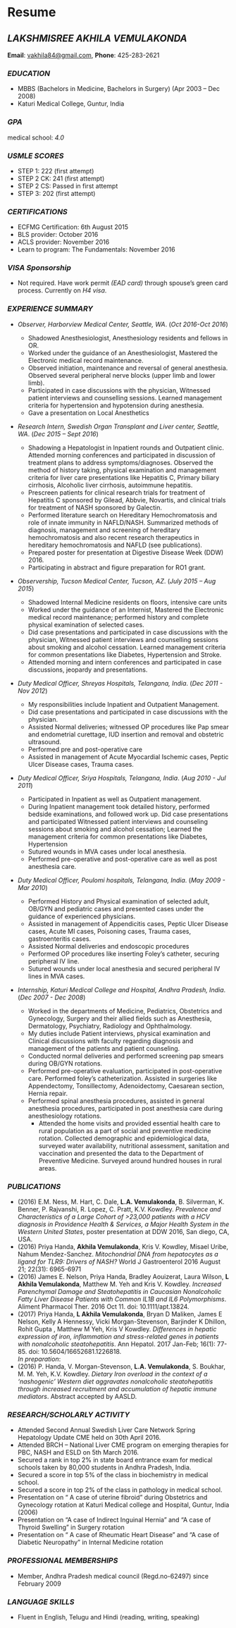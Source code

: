 # Resume 

## *_LAKSHMISREE AKHILA VEMULAKONDA_* 
**Email**: vakhila84@gmail.com,     **Phone**: 425-283-2621 

### *_EDUCATION_*

* MBBS (Bachelors in Medicine, Bachelors in Surgery) (Apr 2003 – Dec 2008)
* Katuri Medical College, Guntur, India

### *_GPA_* 

medical school: *4.0*

### *_USMLE SCORES_*

* STEP 1: 222 (first attempt)
* STEP 2 CK: 241 (first attempt)
* STEP 2 CS: Passed in first attempt
* STEP 3: 202 (first attempt)

### *_CERTIFICATIONS_*

* ECFMG Certification:  6th August 2015
* BLS provider: October 2016
* ACLS provider: November 2016
* Learn to program: The Fundamentals: November 2016

### *_VISA Sponsorship_* 

* Not required. Have work permit _(EAD card)_ through spouse’s green card process. Currently on _H4 visa_. 

### *_EXPERIENCE SUMMARY_*

* _Observer, Harborview Medical Center, Seattle, WA_.                                                (_Oct 2016-Oct 2016_)
  * Shadowed Anesthesiologist, Anesthesiology residents and fellows in OR. 
  * Worked under the guidance of an Anesthesiologist, Mastered the Electronic medical record maintenance.
  * Observed initiation, maintenance and reversal of general anesthesia. Observed several peripheral nerve blocks (upper limb and lower limb).
  * Participated in case discussions with the physician, Witnessed patient interviews and counselling sessions. Learned management criteria for hypertension and hypotension during anesthesia.
  * Gave a presentation on Local Anesthetics

* _Research Intern, Swedish Organ Transplant and Liver center, Seattle, WA_.                         (_Dec 2015 – Sept 2016_)                                                                                                                                                                     
	* Shadowing a Hepatologist in Inpatient rounds and Outpatient clinic. Attended morning conferences and participated in discussion of treatment plans to address symptoms/diagnoses. Observed the method of history taking, physical examination and management criteria for liver care presentations like Hepatitis C, Primary biliary cirrhosis, Alcoholic liver cirrhosis, autoimmune hepatitis.
	* Prescreen patients for clinical research trials for treatment of Hepatitis C sponsored by Gilead, Abbvie, Novartis, and clinical trials for treatment of NASH sponsored by Galectin.
	* Performed literature search on Hereditary Hemochromatosis and role of innate immunity in NAFLD/NASH. Summarized methods of diagnosis, management and screening of hereditary hemochromatosis and also recent research therapeutics in hereditary hemochromatosis and NAFLD (see publications).
	* Prepared poster for presentation at Digestive Disease Week (DDW) 2016.
	* Participating in abstract and figure preparation for RO1 grant.

* _Observership, Tucson Medical Center, Tucson, AZ_.                                                 (_July 2015 – Aug 2015_)
	* Shadowed Internal Medicine residents on floors, intensive care units 
	* Worked under the guidance of an Internist, Mastered the Electronic medical record maintenance; performed history and complete physical examination of selected cases.
	* Did case presentations and participated in case discussions with the physician, Witnessed patient interviews and counselling sessions about smoking and alcohol cessation. Learned management criteria for common presentations like Diabetes, Hypertension and Stroke.
	* Attended morning and intern conferences and participated in case discussions, jeopardy and presentations. 

* _Duty Medical Officer, Shreyas Hospitals, Telangana, India_.                                       (_Dec 2011 - Nov 2012_)
	* My responsibilities include Inpatient and Outpatient Management. 
	* Did case presentations and participated in case discussions with the physician.
	* Assisted Normal deliveries; witnessed OP procedures like Pap smear and endometrial curettage, IUD insertion and removal and obstetric ultrasound.
	* Performed pre and post-operative care
	* Assisted in management of Acute Myocardial Ischemic cases, Peptic Ulcer Disease cases, Trauma cases.

* _Duty Medical Officer, Sriya Hospitals, Telangana, India_.                                         (_Aug 2010 - Jul 2011_)
	* Participated in Inpatient as well as Outpatient management. 
	* During Inpatient management took detailed history, performed bedside examinations, and followed work up. Did case presentations and participated Witnessed patient interviews and counseling sessions about smoking and alcohol cessation; Learned the management criteria for common presentations like Diabetes, Hypertension
	* Sutured wounds in MVA cases under local anesthesia.
	* Performed pre-operative and post-operative care as well as post anesthesia care.

* _Duty Medical Officer, Poulomi hospitals, Telangana, India_.                                       (_May 2009 - Mar 2010_)
	* Performed History and Physical examination of selected adult, OB/GYN and pediatric cases and presented cases under the guidance of experienced physicians. 
	* Assisted in management of Appendicitis cases, Peptic Ulcer Disease cases, Acute MI cases, Poisoning cases, Trauma cases, gastroenteritis cases.
	* Assisted Normal deliveries and endoscopic procedures
	* Performed OP procedures like inserting Foley’s catheter, securing peripheral IV line.
	* Sutured wounds under local anesthesia and secured peripheral IV lines in MVA cases.
  
* _Internship, Katuri Medical College and Hospital, Andhra Pradesh, India_.                          (_Dec 2007 - Dec 2008_)
	* Worked in the departments of Medicine, Pediatrics, Obstetrics and Gynecology, Surgery and their allied fields such as Anesthesia, Dermatology, Psychiatry, Radiology and Ophthalmology. 
	* My duties include Patient interviews, physical examination and Clinical discussions with faculty regarding diagnosis and management of the patients and patient counseling.
	* Conducted normal deliveries and performed screening pap smears during OB/GYN rotations. 
  * Performed pre-operative evaluation, participated in post-operative care. Performed foley’s catheterization. Assisted in surgeries like Appendectomy, Tonsillectomy, Adenoidectomy, Caesarean section, Hernia repair.
  * Performed spinal anesthesia procedures, assisted in general anesthesia procedures, participated in post anesthesia care during anesthesiology rotations.
	* Attended the home visits and provided essential health care to rural population as a part of social and preventive medicine rotation. Collected demographic and epidemiological data, surveyed water availability, nutritional assessment, sanitation and vaccination and presented the data to the Department of Preventive Medicine. Surveyed around hundred houses in rural areas. 

### *_PUBLICATIONS_*
*	(2016) E.M. Ness, M. Hart, C. Dale, **L.A. Vemulakonda**, B. Silverman, K. Benner, P. Rajvanshi, R. Lopez, C. Pratt, K.V. Kowdley. _Prevalence and Characteristics of a Large Cohort of >23,000 patients with a HCV diagnosis in Providence Health & Services, a Major Health System in the Western United States_, poster presentation at DDW 2016, San diego, CA, USA.
*	(2016) Priya Handa, **Akhila Vemulakonda**, Kris V. Kowdley, Misael Uribe, Nahum Mendez-Sanchez. _Mitochondrial DNA from hepatocytes as a ligand for TLR9: Drivers of NASH?_ World J Gastroenterol 2016 August 21; 22(31): 6965-6971
*	(2016) James E. Nelson, Priya Handa, Bradley Aouizerat, Laura Wilson, **L Akhila Vemulakonda**, Matthew M. Yeh and Kris V. Kowdley. _Increased Parenchymal Damage and Steatohepatitis in Caucasian Nonalcoholic Fatty Liver Disease Patients with Common IL1B and IL6 Polymorphisms_. Aliment Pharmacol Ther. 2016 Oct 11. doi: 10.1111/apt.13824.
*	(2017) Priya Handa, **L Akhila Vemulakonda**, Bryan D Maliken, James E Nelson, Kelly A Hennessy,  Vicki Morgan-Stevenson, Barjinder K Dhillon, Rohit Gupta , Matthew M Yeh, Kris V Kowdley. _Differences in hepatic expression of iron, inflammation and stress-related genes in patients with nonalcoholic steatohepatitis_. Ann Hepatol. 2017 Jan-Feb; 16(1): 77-85. doi: 10.5604/16652681.1226818.   
_In preparation_:
*	 (2016) P. Handa, V. Morgan-Stevenson, **L.A. Vemulakonda**, S. Boukhar, M. M. Yeh,  K.V. Kowdley. _Dietary Iron overload in the context of a ‘nashogenic’ Western diet aggravates nonalcoholic steatohepatitis through increased recruitment and accumulation of hepatic immune mediators_. Abstract accepted by AASLD.

### *_RESEARCH/SCHOLARLY ACTIVITY_*
*	Attended Second Annual Swedish Liver Care Network Spring Hepatology Update CME held on 30th April 2016.
*	Attended BRCH – National Liver CME program on emerging therapies for PBC, NASH and ESLD on 5th March 2016.
*	Secured a rank in top 2% in state board entrance exam for medical schools taken by 80,000 students in Andhra Pradesh, India. 
*	Secured a score in top 5% of the class in biochemistry in medical school.
*	Secured a score in top 2% of the class in pathology in medical school.
*	Presentation on “ A case of uterine fibroid” during Obstetrics and Gynecology rotation at Katuri Medical college and Hospital, Guntur, India (2006)
*	Presentation on “A case of Indirect Inguinal Hernia” and “A case of Thyroid Swelling” in Surgery rotation
*	Presentation on “ A case of Rheumatic Heart Disease” and “A case of  Diabetic Neuropathy” in Internal Medicine rotation

### *_PROFESSIONAL MEMBERSHIPS_*
*	Member, Andhra Pradesh medical council (Regd.no-62497) since February 2009

### *_LANGUAGE SKILLS_*
*	Fluent in English, Telugu and Hindi (reading, writing, speaking)

